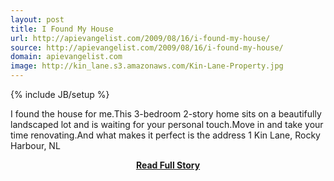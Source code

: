 ```yaml
---
layout: post
title: I Found My House
url: http://apievangelist.com/2009/08/16/i-found-my-house/
source: http://apievangelist.com/2009/08/16/i-found-my-house/
domain: apievangelist.com
image: http://kin_lane.s3.amazonaws.com/Kin-Lane-Property.jpg
---
```

{% include JB/setup %}<p>I found the house for me.This 3-bedroom 2-story home sits on a beautifully landscaped lot and is waiting for your personal touch.Move in and take your time renovating.And what makes it perfect is the address 1 Kin Lane, Rocky Harbour, NL</p>
<center><p><a href="http://apievangelist.com/2009/08/16/i-found-my-house/" style='padding:25px; font-sze:18px; font-weight: bold;'>Read Full Story</a></p></center>
